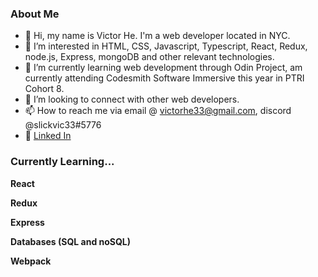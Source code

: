 <h3> About Me </h3>

- 👋 Hi, my name is Victor He. I'm a web developer located in NYC.
- 👀 I’m interested in HTML, CSS, Javascript, Typescript, React, Redux, node.js, Express, mongoDB and other relevant technologies.
- 🌱 I’m currently learning web development through Odin Project, am currently attending Codesmith Software Immersive this year in PTRI Cohort 8.
- 💞️ I’m looking to connect with other web developers.
- 📫 How to reach me via email @ victorhe33@gmail.com, discord @slickvic33#5776
- 💼 [Linked In](https://www.linkedin.com/in/victorhe33/)

<h3> Currently Learning... </h3>

**React**

**Redux**

**Express**

**Databases (SQL and noSQL)**

**Webpack**

<!---
victorhe33/victorhe33 is a ✨ special ✨ repository because its `README.md` (this file) appears on your GitHub profile.
You can click the Preview link to take a look at your changes.
--->
